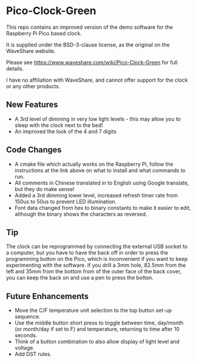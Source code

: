 Pico-Clock-Green
================

This repo contains an improved version of the demo software for the Raspberry Pi Pico based clock.

It is supplied under the BSD-3-clause license, as the original on the WaveShare website.

Please see https://www.waveshare.com/wiki/Pico-Clock-Green for full details.

I have no affiliation with WaveShare, and cannot offer support for the clock or any other products.

New Features
------------
* A 3rd level of dimming in very low light levels - this may allow you to sleep with the clock next to the bed!
* An improved the look of the 4 and 7 digits

Code Changes
------------
* A cmake file which actually works on the Raspberry Pi, follow the instructions at the link above on what to install and what commands to run.
* All comments in Chinese translated in to English using Google translate, but they do make sense!
* Added a 3rd dimming lower level, increased refresh timer rate from 150us to 50us to prevent LED illumination. 
* Font data changed from hex to binary constants to make it easier to edit, although the binary shows the characters as reversed.

Tip
---
The clock can be reprogrammed by connecting the external USB socket to a computer, but you have to have the back off in order to press the programming button on the Pico, which is inconvenient if you want to keep experimenting with the software. If you drill a 3mm hole, 82.5mm from the left and 35mm from the bottom from of the outer face of the back cover, you can keep the back on and use a pen to press the botton.

Future Enhancements
-------------------
* Move the C/F temperature unit selection to the top button set-up sequence.
* Use the middle button short press to toggle between time, day/month (or month/day if set to F) and temperature, returning to time after 10 seconds.
* Think of a button combination to also allow display of light level and voltage.
* Add DST rules.
